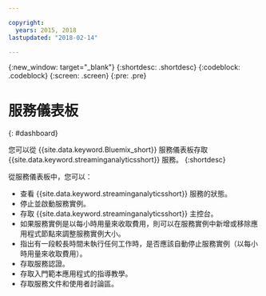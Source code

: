 ```yaml
---

copyright:
  years: 2015, 2018
lastupdated: "2018-02-14"

---
```


<!-- Attribute definitions -->
{:new_window: target="_blank"}
{:shortdesc: .shortdesc}
{:codeblock: .codeblock}
{:screen: .screen}
{:pre: .pre}

# 服務儀表板
{: #dashboard}

您可以從 {{site.data.keyword.Bluemix_short}} 服務儀表板存取 {{site.data.keyword.streaminganalyticsshort}} 服務。
{:shortdesc}

從服務儀表板中，您可以：

* 查看 {{site.data.keyword.streaminganalyticsshort}} 服務的狀態。
* 停止並啟動服務實例。
* 存取 {{site.data.keyword.streaminganalyticsshort}} 主控台。
* 如果服務實例是以每小時用量來收取費用，則可以在服務實例中新增或移除應用程式節點來調整服務實例大小。
* 指出有一段較長時間未執行任何工作時，是否應該自動停止服務實例（以每小時用量來收取費用）。
* 存取服務認證。
* 存取入門範本應用程式的指導教學。
* 存取服務文件和使用者討論區。
